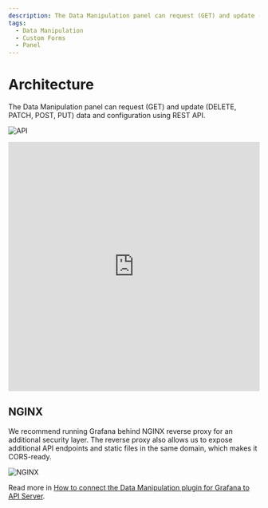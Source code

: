 ```yaml
---
description: The Data Manipulation panel can request (GET) and update (POST/PUT) data and configuration using REST API.
tags:
  - Data Manipulation
  - Custom Forms
  - Panel
---
```


# Architecture

The Data Manipulation panel can request (GET) and update (DELETE, PATCH, POST, PUT) data and configuration using REST API.

![API](https://raw.githubusercontent.com/volkovlabs/volkovlabs-form-panel/main/img/form-api.png)

<iframe width="100%" height="500" src="https://www.youtube.com/embed/SHN2S-dRIEM" title="How to Manipulate Data using Grafana dashboard | API Node.js Server and Deno Deploy Project" frameBorder="0" allow="accelerometer; autoplay; clipboard-write; encrypted-media; gyroscope; picture-in-picture" allowFullScreen></iframe>

## NGINX

We recommend running Grafana behind NGINX reverse proxy for an additional security layer. The reverse proxy also allows us to expose additional API endpoints and static files in the same domain, which makes it CORS-ready.

![NGINX](https://raw.githubusercontent.com/volkovlabs/volkovlabs-form-panel/main/img/form-nginx-api.png)

Read more in [How to connect the Data Manipulation plugin for Grafana to API Server](https://volkovlabs.com/how-to-connect-the-data-manipulation-plugin-for-grafana-to-api-server-1abe5f60c904).
